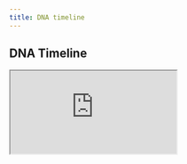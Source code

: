 ```yaml
---
title: DNA timeline
---
```


## DNA Timeline
<iframe src="https://shanmeis-notes.toomwn.xyz/assets/science/dna-timeline.pdf" title="DNA Timeline"></iframe>